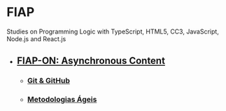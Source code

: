# FIAP
Studies on Programming Logic with TypeScript, HTML5, CC3, JavaScript, Node.js and React.js

- ## [FIAP-ON: Asynchronous Content](README.md)
  - ### [Git & GitHub](git-github/README.md)
  - ### [Metodologias Ágeis](agil-methodologies/README.md)

  
